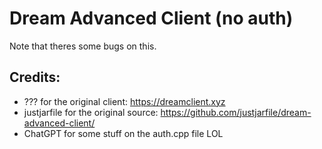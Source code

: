 # Dream Advanced Client (no auth)

Note that theres some bugs on this.




## Credits:
- ??? for the original client: https://dreamclient.xyz
- justjarfile for the original source: https://github.com/justjarfile/dream-advanced-client/
- ChatGPT for some stuff on the auth.cpp file LOL

